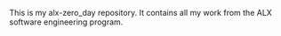 This is my alx-zero_day repository. It contains all my work from the ALX software engineering program.
 

